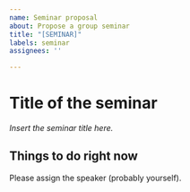 ```yaml
---
name: Seminar proposal
about: Propose a group seminar
title: "[SEMINAR]"
labels: seminar
assignees: ''

---
```


# Title of the seminar

*Insert the seminar title here.*

## Things to do right now

Please assign the speaker (probably yourself).
